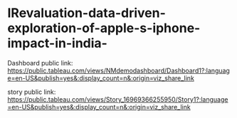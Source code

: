 # IRevaluation-data-driven-exploration-of-apple-s-iphone-impact-in-india-

Dashboard public link: https://public.tableau.com/views/NMdemodashboard/Dashboard1?:language=en-US&publish=yes&:display_count=n&:origin=viz_share_link

story public link: https://public.tableau.com/views/Story_16969366255950/Story1?:language=en-US&publish=yes&:display_count=n&:origin=viz_share_link
